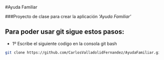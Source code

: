 #Ayuda Familiar

###Proyecto de clase para crear la aplicación *'Ayuda Familiar'*

## Para poder usar git sigue estos pasos:
 * 1º Escribe el siguiente codigo en la consola git bash
 ```sh
git clone https://github.com/CarlosValladolidFernandez/AyudaFamiliar.git
```